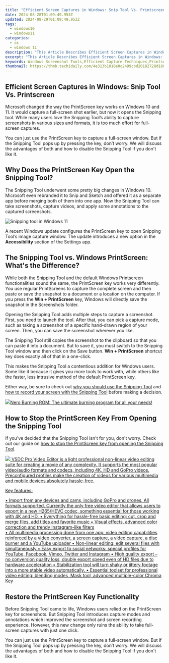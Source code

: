 ```yaml
---
title: "Efficient Screen Captures in Windows: Snip Tool Vs. Printscreen"
date: 2024-08-28T01:09:49.953Z
updated: 2024-08-29T01:09:49.953Z
tags:
  - windows10
  - windows11
categories:
  - os
  - windows 11
description: "This Article Describes Efficient Screen Captures in Windows: Snip Tool Vs. Printscreen"
excerpt: "This Article Describes Efficient Screen Captures in Windows: Snip Tool Vs. Printscreen"
keywords: Windows Screenshot Tools,Efficient Capture Techniques,Printscreen vs SnipTool,Quick Screen Saving Methods,Optimal Image Exporting,Effective Window Images,Best PC Capturing Tips
thumbnail: https://thmb.techidaily.com/4e313b1018e0c2499cbd20182728d1887cb747f9b7e2192f6f1e12c2015f85ae.jpg
---
```


## Efficient Screen Captures in Windows: Snip Tool Vs. Printscreen

 Microsoft changed the way the PrintScreen key works on Windows 10 and 11\. It would capture a full-screen shot earlier, but now it opens the Snipping tool. While many users love the Snipping Tool’s ability to capture screenshots in various sizes and formats, it is too much effort for full-screen captures.

 You can just use the PrintScreen key to capture a full-screen window. But if the Snipping Tool pops up by pressing the key, don’t worry. We will discuss the advantages of both and how to disable the Snipping Tool if you don't like it.

## Why Does the PrintScreen Key Open the Snipping Tool?

 The Snipping Tool underwent some pretty big changes in Windows 10\. Microsoft even rebranded it to Snip and Sketch and offered it as a separate app before merging both of them into one app. Now the Snipping Tool can take screenshots, capture videos, and apply some annotations to the captured screenshots.

![Snipping tool in Windows 11](https://static1.makeuseofimages.com/wordpress/wp-content/uploads/2023/05/snipping-tool-in-windows-11.jpg)

 A recent Windows update configures the PrintScreen key to open Snipping Tool’s image capture window. The update introduces a new option in the **Accessibility** section of the Settings app.

## The Snipping Tool vs. Windows PrintScreen: What's the Difference?

 While both the Snipping Tool and the default Windows Printscreen functionalities sound the same, the PrintScreen key works very differently. You use regular PrintScreens to capture the complete screen and then paste or save the snapshot to a document or a location on the computer. If you press the **Win + PrintScreen** key, Windows will directly save the snapshot in the Screenshots folder.

 Opening the Snipping Tool adds multiple steps to capture a screenshot. First, you need to launch the tool. After that, you can pick a capture mode, such as taking a screenshot of a specific hand-drawn region of your screen. Then, you can save the screenshot wherever you like.

 The Snipping Tool still copies the screenshot to the clipboard so that you can paste it into a document. But to save it, you must switch to the Snipping Tool window and then click on the Save button. **Win + PrintScreen** shortcut key does exactly all of that in a one-click.

 This makes the Snipping Tool a contentious addition for Windows users. Some like it because it gives you more tools to work with, while others like the faster, less intrusive method of the default PrintScreen key.

 Either way, be sure to check out [why you should use the Snipping Tool](https://www.makeuseof.com/use-snipping-tool-windows/) and [how to record your screen with the Snipping Tool](https://www.makeuseof.com/how-to-screen-record-with-windows-11-snipping-tool/) before making a decision.

<!-- affiliate ads begin -->
<a href="https://store.nero.com/order/checkout.php?PRODS=39694080&QTY=1&AFFILIATE=108875&CART=1"><img src="http://cdnwww.nero.com/nero-com-wAssets/img/banners/2023/nbr/fire/Screenshot_1red_gb.jpg" border="0">Nero Burning ROM:
The ultimate burning program for all your needs!</a>
<!-- affiliate ads end -->
## How to Stop the PrintScreen Key From Opening the Snipping Tool

 If you've decided that the Snipping Tool isn't for you, don't worry. Check out our guide on [how to stop the PrintScreen key from opening the Snipping Tool](https://www.makeuseof.com/print-screen-opens-snipping-tool-windows-11/).

<!-- affiliate ads begin -->
<a href="https://secure.2checkout.com/order/checkout.php?PRODS=4693127&QTY=1&AFFILIATE=108875&CART=1"><img src="https://www.videosoftdev.com/images/video_editor/screenshots/1.jpg" border="0">
VSDC Pro Video Editor is a light professional non-linear video editing suite for creating a movie of any complexity. It supports the most popular video/audio formats and codecs, including 4K, HD and GoPro videos. Preconfigured profiles make the creation of videos for various multimedia and mobile devices absolutely hassle-free.

Key features:

•	Import from any devices and cams, including GoPro and drones. All formats supported. Сurrently the only free video editor that allows users to export in a new H265/HEVC codec, something essential for those working with 4K and HD.
•	Everything for hassle-free basic editing: cut, crop and merge files, add titles and favorite music
•	Visual effects, advanced color correction and trendy Instagram-like filters   
•	All multimedia processing done from one app: video editing capabilities reinforced by  a video converter, a screen capture, a video capture, a disc burner and a YouTube uploader
•	Non-linear editing: edit several files with simultaneously 
•	Easy export to social networks: special profiles for YouTube, Facebook, Vimeo, Twitter and Instagram
•	High quality export – no conversion quality loss, double export speed even of HD files due to hardware acceleration
•	Stabilization tool will turn shaky or jittery footage into a more stable video automatically. 
•	Essential toolset for professional video editing: blending modes, Mask tool, advanced multiple-color Chroma Key  
</a>
<!-- affiliate ads end -->
## Restore the PrintScreen Key Functionality

 Before Snipping Tool came to life, Windows users relied on the PrintScreen key for screenshots. But Snipping Tool introduces capture modes and annotations which improved the screenshot and screen recording experience. However, this new change only ruins the ability to take full-screen captures with just one click.

 You can just use the PrintScreen key to capture a full-screen window. But if the Snipping Tool pops up by pressing the key, don’t worry. We will discuss the advantages of both and how to disable the Snipping Tool if you don't like it.



<ins class="adsbygoogle"
      style="display:block"
      data-ad-client="ca-pub-7571918770474297"
      data-ad-slot="8358498916"
      data-ad-format="auto"
      data-full-width-responsive="true"></ins>